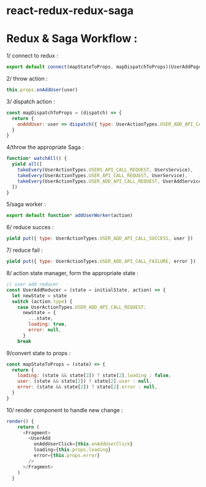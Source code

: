 # react-redux-redux-saga
# Redux & Saga Workflow :

1/ connect to redux :
```js
export default connect(mapStateToProps, mapDispatchToProps)(UserAddPage)
```

2/ throw action : 
```js
this.props.onAddUser(user)
```

3/ dispatch action :
```js
const mapDispatchToProps = (dispatch) => { 
  return {
    onAddUser: user => dispatch({ type: UserActionTypes.USER_ADD_API_CALL_REQUEST, payload: user }),
  }
}
```

4/throw the appropriate Saga :
```js
function* watchAll() {
  yield all([
    takeEvery(UserActionTypes.USERS_API_CALL_REQUEST, UsersService),
    takeEvery(UserActionTypes.USER_API_CALL_REQUEST, UserService),
    takeEvery(UserActionTypes.USER_ADD_API_CALL_REQUEST, UserAddService),
  ])
}
```

5/saga worker :
```js
export default function* addUserWorker(action)
```

6/ reduce succes :
```js
yield put({ type: UserActionTypes.USER_ADD_API_CALL_SUCCESS, user })
```

7/ reduce fail :
```js
yield put({ type: UserActionTypes.USER_ADD_API_CALL_FAILURE, error })
```

8/ action state manager, form the appropriate state :
```js
// user add reducer
const UserAddReducer = (state = initialState, action) => {
  let newState = state
  switch (action.type) {
    case UserActionTypes.USER_ADD_API_CALL_REQUEST:
      newState = {
        ...state,
        loading: true,
        error: null,
      }
    break
```

9/convert state to props :
```js
const mapStateToProps = (state) => {
  return {
    loading: (state && state[2]) ? state[2].loading : false,
    user: (state && state[2]) ? state[2].user : null,
    error: (state && state[2]) ? state[2].error : null,
  }
}
```

10/ render component to handle new change :
```js
render() { 
    return (
      <Fragment>
        <UserAdd
          onAddUserClick={this.onAddUserClick}
          loading={this.props.loading}
          error={this.props.error}
        />
      </Fragment>
    )
  }
```